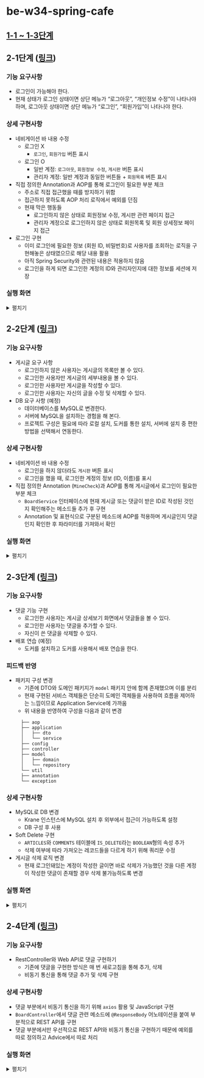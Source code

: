 # be-w34-spring-cafe
## [1-1 ~ 1-3단계](/docs/README_STEP1.md)
## 2-1단계 ([링크](https://lucas.codesquad.kr/2022-kakao/course/%EC%9B%B9%EB%B0%B1%EC%97%94%EB%93%9C/Kakao-Cafe-2/%EC%B9%B4%EC%B9%B4%EC%98%A4-%EC%B9%B4%ED%8E%98-2---4-%EB%8B%A8%EA%B3%84))
### 기능 요구사항
- 로그인이 가능해야 한다.
- 현재 상태가 로그인 상태이면 상단 메뉴가 “로그아웃”, “개인정보 수정”이 나타나야 하며, 로그아웃 상태이면 상단 메뉴가 “로그인”, “회원가입”이 나타나야 한다.
### 상세 구현사항
- 네비게이션 바 내용 수정
  - 로그인 X
    - `로그인`, `회원가입` 버튼 표시
  - 로그인 O
    - 일반 계정: `로그아웃`, `회원정보 수정`, `게시판` 버튼 표시
    - 관리자 계정: 일반 계정과 동일한 버튼들 + `회원목록` 버튼 표시
- 직접 정의한 Annotation과 AOP를 통해 로그인이 필요한 부분 체크
  - 주소로 직접 접근했을 때를 방지하기 위함
  - 접근하지 못하도록 AOP 처리 로직에서 예외를 던짐
  - 현재 막은 행동들
    - 로그인하지 않은 상태로 회원정보 수정, 게시판 관련 페이지 접근
    - 관리자 계정으로 로그인하지 않은 상태로 회원목록 및 회원 상세정보 페이지 접근
- 로그인 구현
  - 이미 로그인에 필요한 정보 (회원 ID, 비밀번호)로 사용자를 조회하는 로직을 구현해놓은 상태였으므로 해당 내용 활용
  - 아직 Spring Security와 관련된 내용은 적용하지 않음
  - 로그인을 하게 되면 로그인한 계정의 ID와 관리자인지에 대한 정보를 세션에 저장
### 실행 화면
<details>
    <summary>펼치기</summary>
    <h4>< 로그인 성공 ></h4>
    <img src="img/step2_1_1_login_o.gif" alt="step2_1_1_login_o">
    <h4>< 로그인 실패 ></h4>
    <img src="img/step2_1_2_login_x.gif" alt="step2_1_2_login_x">
    <h4>< 일반 계정으로 로그인 후 확인 ></h4>
    <img src="img/step2_1_3_login_common.gif" alt="step2_1_3_login_common">
    <h4>< 관리자 계정으로 로그인 후 확인 ></h4>
    <img src="img/step2_1_4_login_admin.gif" alt="step2_1_4_login_admin">
    <h4>< 로그인하지 않았을 때 접근 방지 ></h4>
    <img src="img/step2_1_5_ban.gif" alt="step2_1_5_ban">
</details>

## 2-2단계 ([링크](https://lucas.codesquad.kr/2022-kakao/course/%EC%9B%B9%EB%B0%B1%EC%97%94%EB%93%9C/Kakao-Cafe-2/%EC%8A%A4%ED%94%84%EB%A7%81-%EC%B9%B4%ED%8E%98-2---2-%EB%8B%A8%EA%B3%84))
### 기능 요구사항
- 게시글 요구 사항
  - 로그인하지 않은 사용자는 게시글의 목록만 볼 수 있다.
  - 로그인한 사용자만 게시글의 세부내용을 볼 수 있다.
  - 로그인한 사용자만 게시글을 작성할 수 있다.
  - 로그인한 사용자는 자신의 글을 수정 및 삭제할 수 있다.
- DB 요구 사항 (예정)
  - 데이터베이스를 MySQL로 변경한다.
  - 서버에 MySQL을 설치하는 경험을 해 본다.
  - 프로젝트 구성은 필요에 따라 로컬 설치, 도커를 통한 설치, 서버에 설치 중 편한 방법을 선택해서 연동한다.
### 상세 구현사항
- 네비게이션 바 내용 수정
  - 로그인을 하지 않더라도 `게시판` 버튼 표시
  - 로그인을 했을 때, 로그인한 계정의 정보 (ID, 이름)를 표시
- 직접 정의한 Annotation (`MineCheck`)과 AOP를 통해 게시글에서 로그인이 필요한 부분 체크
  - `BoardService` 인터페이스에 현재 게시글 또는 댓글이 받은 ID로 작성된 것인지 확인해주는 메소드들 추가 후 구현
  - Annotation 및 표현식으로 구분된 메소드에 AOP를 적용하며 게시글인지 댓글인지 확인한 후 파라미터를 가져와서 확인
### 실행 화면
<details>
    <summary>펼치기</summary>
    <h4>< 게시글 접근 ></h4>
    <img src="img/step2_2_1_read_article.gif" alt="step2_2_1_read_article">
    <h4>< 게시글 추가 후 수정, 삭제 ></h4>
    <img src="img/step2_2_2_modify_delete_article.gif" alt="step2_2_2_modify_delete_article">
    <h4>< 게시글 수정 및 삭제 실패 ></h4>
    <img src="img/step2_2_3_modify_delete_article_fail.gif" alt="step2_2_3_modify_delete_article_fail">
    <h4>< 댓글 추가 후 삭제 ></h4>
    <img src="img/step2_2_4_add_delete_comment.gif" alt="step2_2_4_add_delete_comment">
    <h4>< 댓글 삭제 실패 ></h4>
    <img src="img/step2_2_5_delete_comment_fail.gif" alt="step2_2_5_delete_comment_fail">
</details>

## 2-3단계 ([링크](https://lucas.codesquad.kr/2022-kakao/course/%EC%9B%B9%EB%B0%B1%EC%97%94%EB%93%9C/Kakao-Cafe-2/4%EB%8B%A8%EA%B3%84--User%EC%99%80-Question-%EA%B4%80%EA%B3%84-%EC%84%A4%EC%A0%95))
### 기능 요구사항
- 댓글 기능 구현
  - 로그인한 사용자는 게시글 상세보기 화면에서 댓글들을 볼 수 있다.
  - 로그인한 사용자는 댓글을 추가할 수 있다.
  - 자신이 쓴 댓글을 삭제할 수 있다.
- 배포 연습 (예정)
  - 도커를 설치하고 도커를 사용해서 배포 연습을 한다.
### 피드백 반영
- 패키지 구성 변경
  - 기존에 DTO와 도메인 패키지가 `model` 패키지 안에 함께 존재했으며 이를 분리
  - 현재 구현된 서비스 객체들은 단순히 도메인 객체들을 사용하여 흐름을 제어하는 느낌이므로 Application Service에 가까움
  - 위 내용을 반영하여 구성을 다음과 같이 변경
  ```
    ├── aop
    ├── application
    │   ├── dto
    │   └── service
    ├── config
    ├── controller
    ├── model
    │   ├── domain
    │   └── repository
    └── util
    ├── annotation
    └── exception
  ```
### 상세 구현사항
- MySQL로 DB 변경
  - Krane 인스턴스에 MySQL 설치 후 외부에서 접근이 가능하도록 설정
  - DB 구성 후 사용
- Soft Delete 구현
  - `ARTICLES`와 `COMMENTS` 테이블에 `IS_DELETE`라는 `BOOLEAN`형의 속성 추가
  - 삭제 여부에 따라 가져오는 레코드들을 다르게 하기 위해 쿼리문 수정
- 게시글 삭제 로직 변경
  - 현재 로그인돼있는 계정이 작성한 글이면 바로 삭제가 가능했던 것을 다른 계정이 작성한 댓글이 존재할 경우 삭제 불가능하도록 변경
### 실행 화면
<details>
    <summary>펼치기</summary>
    <h4>< 다른 계정의 댓글로 인한 삭제 실패 ></h4>
    <img src="img/step2_3_1_delete_article_failed.gif" alt="step2_3_1_delete_article_failed">
    <h4>< 댓글 삭제 ></h4>
    <img src="img/step2_3_2_delete_comment.gif" alt="step2_3_2_delete_comment">
    <h4>< 게시글 삭제 ></h4>
    <img src="img/step2_3_3_delete_article.gif" alt="step2_3_3_delete_article">
    <h4>< 게시글 및 댓글 작성 후 삭제 ></h4>
    <img src="img/step2_3_4_make_and_delete_all.gif" alt="step2_3_4_make_and_delete_all">
    <h4>< Soft Delete 확인 ></h4>
    <img src="img/step2_3_5_soft_delete.gif" alt="step2_3_5_soft_delete">
</details>

## 2-4단계 ([링크](https://lucas.codesquad.kr/2022-kakao/course/%EC%9B%B9%EB%B0%B1%EC%97%94%EB%93%9C/Kakao-Cafe-2/5%EB%8B%A8%EA%B3%84---%EB%8C%93%EA%B8%80-%EA%B5%AC%ED%98%84))
### 기능 요구사항
- RestController와 Web API로 댓글 구현하기
  - 기존에 댓글을 구현한 방식은 매 번 새로고침을 통해 추가, 삭제
  - 비동기 통신을 통해 댓글 추가 및 삭제 구현
### 상세 구현사항
- 댓글 부분에서 비동기 통신을 하기 위해 `axios` 활용 및 JavaScript 구현
- `BoardController`에서 댓글 관련 메소드에 `@ResponseBody` 어노테이션을 붙여 부분적으로 REST API를 구현
- 댓글 부분에서만 우선적으로 REST API와 비동기 통신을 구현하기 때문에 예외를 따로 정의하고 Advice에서 따로 처리
### 실행 화면
<details>
    <summary>펼치기</summary>
    <h4>< 댓글 추가 및 삭제, 뒤로가기 앞으로 가기를 통해 비동기 통신 확인 ></h4>
    <img src="img/step2_4_1_comment_async.gif" alt="step2_4_1_comment_async">
    <h4>< 댓글 삭제 실패 ></h4>
    <img src="img/step2_4_2_delete_failed_alert.gif" alt="step2_4_2_delete_failed_alert">
    <h4>< 다른 아이디로 들어와 댓글 삭제 성공 ></h4>
    <img src="img/step2_4_3_delete_success.gif" alt="step2_4_3_delete_success">
</details>